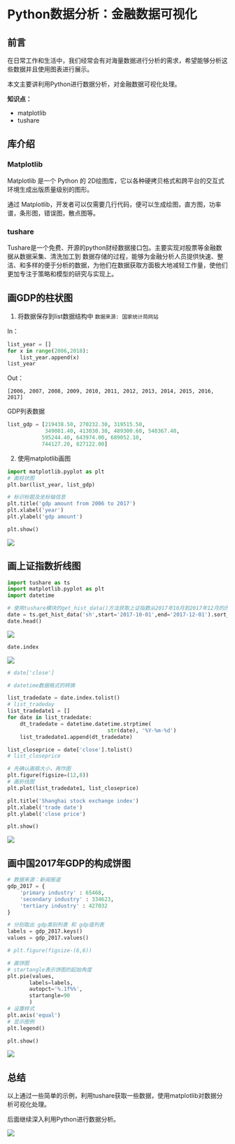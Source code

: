 # Python数据分析：金融数据可视化
## 前言

在日常工作和生活中，我们经常会有对海量数据进行分析的需求，希望能够分析这些数据并且使用图表进行展示。

本文主要讲利用Python进行数据分析，对金融数据可视化处理。

**知识点：**

- matplotlib
- tushare

## 库介绍

### Matplotlib 

Matplotlib 是一个 Python 的 2D绘图库，它以各种硬拷贝格式和跨平台的交互式环境生成出版质量级别的图形。

通过 Matplotlib，开发者可以仅需要几行代码，便可以生成绘图，直方图，功率谱，条形图，错误图，散点图等。

### tushare

Tushare是一个免费、开源的python财经数据接口包。主要实现对股票等金融数据从数据采集、清洗加工到 数据存储的过程，能够为金融分析人员提供快速、整洁、和多样的便于分析的数据，为他们在数据获取方面极大地减轻工作量，使他们更加专注于策略和模型的研究与实现上。

## 画GDP的柱状图
1. 将数据保存到list数据结构中  `数据来源: 国家统计局网站`

In：


```python
list_year = []
for x in range(2006,2018):
    list_year.append(x)
list_year
```

Out：


    [2006, 2007, 2008, 2009, 2010, 2011, 2012, 2013, 2014, 2015, 2016, 2017]

GDP列表数据


```python
list_gdp = [219438.50, 270232.30, 319515.50, 
            349081.40, 413030.30, 489300.60, 540367.40, 
           595244.40, 643974.00, 689052.10, 
           744127.20, 827122.00]
```

2. 使用matplotlib画图


```python
import matplotlib.pyplot as plt
# 画柱状图
plt.bar(list_year, list_gdp)

# 标识标题及坐标轴信息
plt.title('gdp amount from 2006 to 2017')
plt.xlabel('year')
plt.ylabel('gdp amount')

plt.show()
```


![](http://bucket.huyidada.com/wemedia/20201212214112.png)


## 画上证指数折线图


```python
import tushare as ts
import matplotlib.pyplot as plt
import datetime
```


```python
# 使用tushare模块的get_hist_data()方法获取上证指数从2017年10月到2017年12月的历史行情数据：
date = ts.get_hist_data('sh',start='2017-10-01',end='2017-12-01').sort_index()
date.head()
```

![](http://bucket.huyidada.com/wemedia/20201212155636.png)


```python
date.index
```

![](http://bucket.huyidada.com/wemedia/20201212155840.png)


```python
# date['close']
```


```python
# datetime数据格式的转换

list_tradedate = date.index.tolist()
# list_tradeday
list_tradedate1 = []
for date in list_tradedate:
    dt_tradedate = datetime.datetime.strptime(
                                str(date), '%Y-%m-%d')
    list_tradedate1.append(dt_tradedate)

```


```python
list_closeprice = date['close'].tolist()
# list_closeprice
```


```python
# 先确认画框大小，再作图
plt.figure(figsize=(12,8))
# 画折线图
plt.plot(list_tradedate1, list_closeprice)

plt.title('Shanghai stock exchange index')
plt.xlabel('trade date')
plt.ylabel('close price')

plt.show()
```



![](http://bucket.huyidada.com/wemedia/20201212155934.png)


## 画中国2017年GDP的构成饼图


```python
# 数据来源：新闻报道
gdp_2017 = {
    'primary industry' : 65468,
    'secondary industry' : 334623,
    'tertiary industry' : 427032
}
```


```python
# 分别取出 gdp类别列表 和 gdp值列表
labels = gdp_2017.keys()
values = gdp_2017.values()
```


```python
# plt.figure(figsize-(6,6))

# 画饼图
# startangle表示饼图的起始角度
plt.pie(values,
       labels=labels,
       autopct='%.1f%%',
       startangle=90
       )
# 设置样式
plt.axis('equal')
# 显示图例
plt.legend()

plt.show()
```


![](http://bucket.huyidada.com/wemedia/20201212160519.png)

## 总结

以上通过一些简单的示例，利用tushare获取一些数据，使用matplotlib对数据分析可视化处理。

后面继续深入利用Python进行数据分析。

![](http://bucket.huyidada.com/wemedia/%E6%89%AB%E7%A0%81_%E6%90%9C%E7%B4%A2%E8%81%94%E5%90%88%E4%BC%A0%E6%92%AD%E6%A0%B7%E5%BC%8F-%E6%A0%87%E5%87%86%E8%89%B2%E7%89%88.bmp)